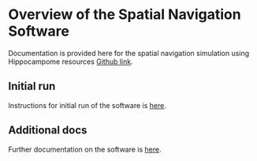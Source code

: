 Overview of the Spatial Navigation Software
===========================================

Documentation is provided here for the spatial navigation simulation using Hippocampome resources [Github link](https://github.com/Hippocampome-Org/spatial_nav).

## Initial run

Instructions for initial run of the software is [here](https://hco-dev-docs.readthedocs.io/en/latest/spatial_nav/initial_run.html).

## Additional docs

Further documentation on the software is [here](https://hco-dev-docs.readthedocs.io/en/latest/spatial_nav/addit.html).